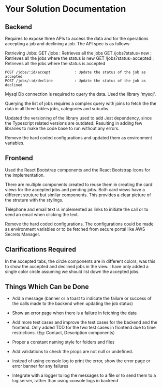 Your Solution Documentation
===========================

## Backend

Requires to expose three APIs to access the data and for the operations accepting a job and declining a job. The API spec is as follows:

Retrieving Jobs:
    GET /jobs                       : Retrieves all the jobs
    GET /jobs?status=new            : Retrieves all the jobs where the status is new
    GET /jobs?status=accepted       : Retrieves all the jobs where the status is accepted

    POST /jobs/:id/accept           : Update the status of the job as accepted
    POST /jobs/:id/decline          : Update the status of the job as declined

Mysql Db connection is required to query the data. Used the library 'mysql'.

Querying the list of jobs requires a complex query with joins to fetch the the data in all three tables jobs, categories and suburbs.

Updated the versioning of the library used to add Jest dependency, since the Typescript related versions are outdated. Resulting in adding few libraries to make the code base to run without any errors.

Remove the hard coded configurations and updated them as environment variables.

## Frontend

Used the React Bootstrap components and the React Bootstrap Icons for the implementation.

There are multiple components created to reuse them in creating the card views for the accepted jobs and pending jobs. Both card views have a different struture but similar components. This provides a clear picture of the struture with the stylings.

Telephone and email text is implemented as links to initiate the call or to send an email when clicking the text.

Remove the hard coded configurations. The configurations could be made as environment variables or to be fetched from secure portal like AWS Secrets Manager.

## Clarifications Required

In the accepted tabs, the circle components are in different colors, was this to show the accepted and declined jobs in the view. I have only added a single color circle assuming we should list down the accepted jobs.

## Things Which Can be Done

* Add a message (banner or a toast to indicate the failure or success of the calls made to the backend when updating the job status)

* Show an error page when there is a failure in fetching the data 

* Add more test cases and improve the test cases for the backend and the frontend. Only added TDD for the two test cases in frontend due to time restrictions. (Eg: Contact, Description components)

* Proper a constant naming style for folders and files

* Add validations to check the props are not null or undefined.

* Instead of using console log to print the error, show the error page or error banner for any failures

* Integrate with a logger to log the messages to a file or to send them to a log server, rather than using console logs in backend

